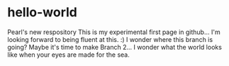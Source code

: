 # hello-world
Pearl's new respository
This is my experimental first page in github... I'm looking forward to being fluent at this. :)
I wonder where this branch is going? Maybe it's time to make Branch 2...
I wonder what the world looks like when your eyes are made for the sea.
